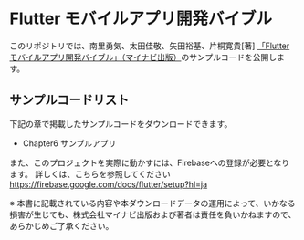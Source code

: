 # Flutter モバイルアプリ開発バイブル

このリポジトリでは、南里勇気、太田佳敬、矢田裕基、片桐寛貴[著] [「Flutter モバイルアプリ開発バイブル」（マイナビ出版）](https://www.amazon.co.jp/Flutter-%E3%83%A2%E3%83%90%E3%82%A4%E3%83%AB%E3%82%A2%E3%83%97%E3%83%AA%E9%96%8B%E7%99%BA%E3%83%90%E3%82%A4%E3%83%96%E3%83%AB-%E5%8D%97%E9%87%8C%E5%8B%87%E6%B0%97/dp/4839970874)のサンプルコードを公開します。

## サンプルコードリスト

下記の章で掲載したサンプルコードをダウンロードできます。

* Chapter6 サンプルアプリ

また、このプロジェクトを実際に動かすには、Firebaseへの登録が必要となります。
詳しくは、こちらを参照してください
https://firebase.google.com/docs/flutter/setup?hl=ja

※ 本書に記載されている内容や本ダウンロードデータの運用によって、いかなる損害が生じても、株式会社マイナビ出版および著者は責任を負いかねますので、あらかじめご了承ください。
